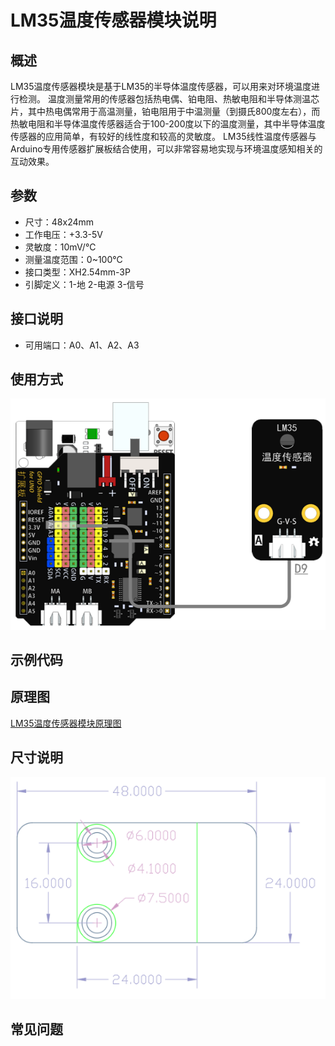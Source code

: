 # LM35温度传感器模块说明   

## 概述
LM35温度传感器模块是基于LM35的半导体温度传感器，可以用来对环境温度进行检测。
温度测量常用的传感器包括热电偶、铂电阻、热敏电阻和半导体测温芯片，其中热电偶常用于高温测量，铂电阻用于中温测量（到摄氏800度左右），而热敏电阻和半导体温度传感器适合于100-200度以下的温度测量，其中半导体温度传感器的应用简单，有较好的线性度和较高的灵敏度。
LM35线性温度传感器与Arduino专用传感器扩展板结合使用，可以非常容易地实现与环境温度感知相关的互动效果。

## 参数 
- 尺寸：48x24mm
- 工作电压：+3.3-5V
- 灵敏度：10mV/℃
- 测量温度范围：0~100℃
- 接口类型：XH2.54mm-3P
- 引脚定义：1-地 2-电源 3-信号

## 接口说明
- 可用端口：A0、A1、A2、A3

## 使用方式
![](./images/13.png)

## 示例代码

## 原理图
[LM35温度传感器模块原理图](https://github.com/Haohaodada-official/haohaodada-docs/blob/master/%E5%8E%9F%E7%90%86%E5%9B%BE/LM35%E4%BC%A0%E6%84%9F%E5%99%A8%E6%A8%A1%E5%9D%97.pdf)

## 尺寸说明
![](./images/01.png)

## 常见问题